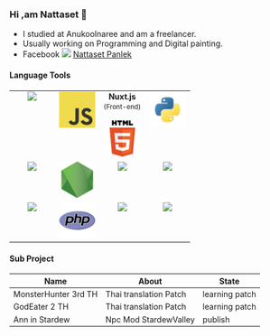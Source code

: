 ### Hi ,am Nattaset 👋
- I studied at Anukoolnaree and am a freelancer.
- Usually working on Programming and Digital painting.
- Facebook <img height="16px" src="https://cdn.svgporn.com/logos/facebook.svg"> [Nattaset Panlek](https://www.facebook.com/EarthNattasetPanlek/)

#### Language Tools
<table>
  <tbody>
  <tr valign="top">
      <td width="25%" align="center">
        <img height="64px" src="https://camo.githubusercontent.com/4afceb7447a8a698283c8f7395c91fabc7868b19128561034863024c7acc602a/68747470733a2f2f696d672e69636f6e73382e636f6d2f636f6c6f722f34382f3030303030302f632d73686172702d6c6f676f2e706e67">
      </td>
      <td width="25%" align="center">
        <img height="64px" src="https://raw.githubusercontent.com/github/explore/80688e429a7d4ef2fca1e82350fe8e3517d3494d/topics/javascript/javascript.png">
      </td>
      <td width="25%" align="center">
        <span><b>Nuxt.js</b></span><br>
        <small>(Front-end)</small><br><br>
        <img height="64px" src="https://raw.githubusercontent.com/github/explore/80688e429a7d4ef2fca1e82350fe8e3517d3494d/topics/html/html.png">
      </td>
      <td width="25%" align="center">
        <img height="64px" src="https://raw.githubusercontent.com/github/explore/80688e429a7d4ef2fca1e82350fe8e3517d3494d/topics/python/python.png">
      </td>
    </tr>
    <tr valign="top">
      <td width="25%" align="center">
        <img height="64px" src="https://camo.githubusercontent.com/04a68d28c34b095402af3f66b15a65b9802c0d7ffdfa813635f65a9dbb18c16e/68747470733a2f2f696d672e69636f6e73382e636f6d2f636f6c6f722f34382f3030303030302f632d706c75732d706c75732d6c6f676f2e706e67">
      </td>
      <td width="25%" align="center">
        <img height="64px" src="https://raw.githubusercontent.com/github/explore/80688e429a7d4ef2fca1e82350fe8e3517d3494d/topics/nodejs/nodejs.png">
      </td>
      <td width="25%" align="center">
        <img height="64px" src="https://camo.githubusercontent.com/e9141be13e6bea8c50af6d48f64700246faed666040ead23e74d4fc27bf411e3/68747470733a2f2f696d672e69636f6e73382e636f6d2f666c75656e742f34382f3030303030302f76697375616c2d73747564696f2d636f64652d323031392e706e67">
      </td>
      <td width="25%" align="center">
        <img height="64px" src="https://image.flaticon.com/icons/png/512/906/906324.png">
      </td>
    </tr>
    <tr valign="top">
      <td width="25%" align="center">
        <img height="64px" src="https://camo.githubusercontent.com/0b3a518d772071d4a295bd019fdebd0d9e4f5d8d378cb3ed7b502ae4c34dcb1b/68747470733a2f2f692e696d6775722e636f6d2f366e4a474e4d4e2e706e67">
      </td>
      <td width="25%" align="center">
        <img height="64px" src="https://raw.githubusercontent.com/github/explore/80688e429a7d4ef2fca1e82350fe8e3517d3494d/topics/php/php.png">
      </td>
      <td width="25%" align="center">
        <img height="64px" src="https://www.vectorlogo.zone/logos/dotnet/dotnet-vertical.svg">
      </td>
      <td width="25%" align="center">
        <img height="64px" src="https://camo.githubusercontent.com/0258520674de33fb0afcc4bde6a00a1a04f6130e764af73b5f8c06d4ca5d0697/68747470733a2f2f692e696d6775722e636f6d2f445a67657456762e706e67">
      </td>
    </tr>
  </tbody>
</table>



#### Sub Project
Name | About | State
------------ | ------------- | -------------
MonsterHunter 3rd TH | Thai translation Patch | learning patch
GodEater 2 TH | Thai translation Patch | learning patch
Ann in Stardew | Npc Mod StardewValley | publish

